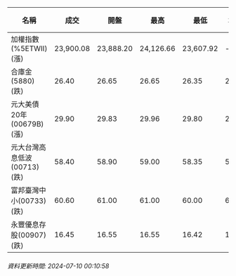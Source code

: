 | 名稱 | 成交 | 開盤 | 最高 | 最低 | 均價 | 成交金額(億) | 昨收 | 漲跌幅 | 漲跌 | 總量 | 昨量 | 振幅 |
| -------- | -------- | -------- | -------- |-------- | -------- | -------- |-------- |-------- |-------- | -------- | -------- |-------- |
|加權指數(%5ETWII) (漲)|23,900.08|23,888.20|24,126.66|23,607.92|-|5,906.84|23,878.15|0.09%|21.93|12,358,501|0|2.17%|
|合庫金(5880) (跌)|26.40|26.65|26.65|26.35|26.45|2.30|26.65|0.94%|0.25|8,712|12,980|1.13%|
|元大美債20年(00679B) (漲)|29.90|29.83|29.96|29.80|29.89|14.03|29.67|0.78%|0.23|46,946|48,497|0.54%|
|元大台灣高息低波(00713) (跌)|58.40|58.90|59.00|58.35|58.58|11.07|58.90|0.85%|0.50|18,900|19,352|1.10%|
|富邦臺灣中小(00733) (跌)|60.60|61.00|61.00|60.00|60.44|1.35|60.95|0.57%|0.35|2,240|3,423|1.64%|
|永豐優息存股(00907) (跌)|16.45|16.55|16.55|16.42|16.47|0.496|16.51|0.36%|0.06|3,013|4,069|0.79%|
###### 資料更新時間: 2024-07-10 00:10:58